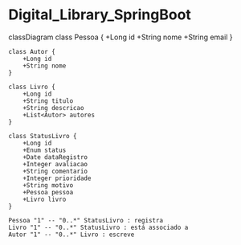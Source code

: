 # Digital_Library_SpringBoot


classDiagram
    class Pessoa {
        +Long id
        +String nome
        +String email
    }

    class Autor {
        +Long id
        +String nome
    }

    class Livro {
        +Long id
        +String titulo
        +String descricao
        +List<Autor> autores
    }

    class StatusLivro {
        +Long id
        +Enum status
        +Date dataRegistro
        +Integer avaliacao
        +String comentario
        +Integer prioridade
        +String motivo
        +Pessoa pessoa
        +Livro livro
    }

    Pessoa "1" -- "0..*" StatusLivro : registra
    Livro "1" -- "0..*" StatusLivro : está associado a
    Autor "1" -- "0..*" Livro : escreve
